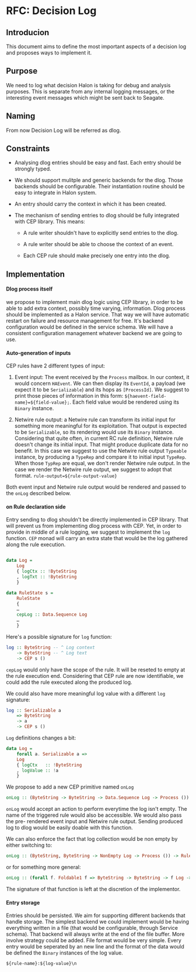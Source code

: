 # RFC: Decision Log

## Introducion

This document aims to define the most important aspects of a decision log and
proposes ways to implement it.

## Purpose

We need to log what decision Halon is taking for debug and analysis purposes.
This is separate from any internal logging messages, or the interesting event
messages which might be sent back to Seagate.

## Naming

From now Decision Log will be referred as dlog.

## Constraints

* Analysing dlog entries should be easy and fast. Each entry should be strongly
  typed.

* We should support mulitple and generic backends for the dlog. Those backends
  should be configurable. Their instantiation routine should be easy to
  integrate in Halon system.

* An entry should carry the context in which it has been created.

* The mechanism of sending entries to dlog should be fully integrated with CEP
  library. This means:
    - A rule writer shouldn't have to explicitly send entries to the dlog.

    - A rule writer should be able to choose the context of an event.

    - Each CEP rule should make precisely one entry into the dlog.

## Implementation

#### Dlog process itself

we propose to implement main dlog logic using CEP library, in order to be able
to add extra context, possibly time varying, information. Dlog process should be
implemented as a Halon service. That way we will have automatic restart on
failure and resource management for free. It's backend configuration would be
defined in the service schema. We will have a consistent configuration
management whatever backend we are going to use.

#### Auto-generation of inputs

CEP rules have 2 different types of input:

1. Event input: The event received by the `Process` mailbox. In our context, it
   would concern `HAEvent`. We can then display its `EventId`, a payload (we
   expect it to be `Serializable`) and its hops as `[ProcessId]`. We suggest to
   print those pieces of information in this form:
   `${haevent-field-name}=${field-value};`. Each field value would be rendered
   using its `Binary` instance.

2. Netwire rule output: a Netwire rule can transform its initial input for
   something more meaningful for its exploitation. That output is expected to be
   `Serializable`, so its rendering would use its `Binary` instance. Considering
   that quite often, in current RC rule definition, Netwire rule doesn't change its
   initial input. That might produce duplicate data for no benefit. In this case
   we suggest to use the Netwire rule output `Typeable` instance, by producing
   a `TypeRep` and compare it to initial input `TypeRep`. When those `TypRep`
   are equal, we don't render Netwire rule output. In the case we render the
   Netwire rule output, we suggest to adopt that format.
   `rule-output=${rule-output-value}`

Both event input and Netwire rule output would be rendered and passed to the
`onLog` described below.

#### on Rule declaration side

Entry sending to dlog shouldn't be directly implemented in CEP library.
That will prevent us from implementing dlog process with CEP. Yet, in order
to provide in middle of a rule logging, we suggest to implement the
`log` function. `CEP` monad will carry an extra state that would be the log
gathered along the rule execution.

```haskell

data Log =
    Log
    { logCtx :: !ByteString
    , logTxt :: !ByteString
    }

data RuleState s =
    RuleState
    {
    …
    cepLog :: Data.Sequence Log
    …
    }
```

Here's a possible signature for `log` function:

```haskell
log :: ByteString -- ^ Log context
    -> ByteString -- ^ Log text
    -> CEP s ()
```

`cepLog` would only have the scope of the rule. It will be reseted to empty
at the rule execution end. Considering that CEP rule are now identifiable, we
could add the rule executed along the produced log.

We could also have more meaningful log value with a different `log` signature:

```haskell
log :: Serializable a
    => ByteString
    -> a
    -> CEP s ()
```

`Log` definitions changes a bit:

```haskell
data Log =
    forall a. Serializable a =>
    Log
    { logCtx   :: !ByteString
    , logValue :: !a
    }
```

We propose to add a new CEP primitive named `onLog`

```haskell
onLog :: (ByteString -> ByteString -> Data.Sequence Log -> Process ()) -> RuleM s ()
```

`onLog` would accept an action to perform everytime the log isn't empty. The
name of the triggered rule would also be accessible. We would also pass the pre-
rendered event input and Netwire rule output. Sending produced log to
dlog would be easily doable with this function.

We can also enforce the fact that log collection would be non empty by either
switching to:

```haskell
onLog :: (ByteString, ByteString -> NonEmpty Log -> Process ()) -> RuleM s ()
```

or for something more general:

```haskell
onLog :: (forall f. Foldable1 f => ByteString -> ByteString -> f Log -> Process ()) -> RuleM s ()
```

The signature of that function is left at the discretion of the implementor.

#### Entry storage

Entries should be persisted. We aim for supporting different backends that
handle storage. The simplest backend we could implement would be having
everything written in a file (that would be configurable, through Service
schema). That backend will always write at the end of the file buffer. More
involve strategy could be added. File format would be very simple. Every entry
would be seperated by an new line and the format of the data would be defined
the `Binary` instances of the log value.

```
${rule-name}:${log-value}\n
```
